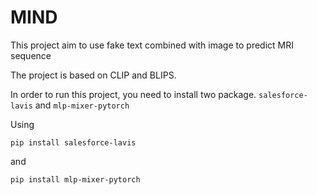# MIND
This project aim to use fake text combined with image to predict MRI sequence

The project is based on CLIP and BLIPS.

In order to run this project, you need to install two package. `salesforce-lavis` and `mlp-mixer-pytorch`

Using 
<pre><code>pip install salesforce-lavis</code></pre> and <pre><code>pip install mlp-mixer-pytorch</code></pre> 